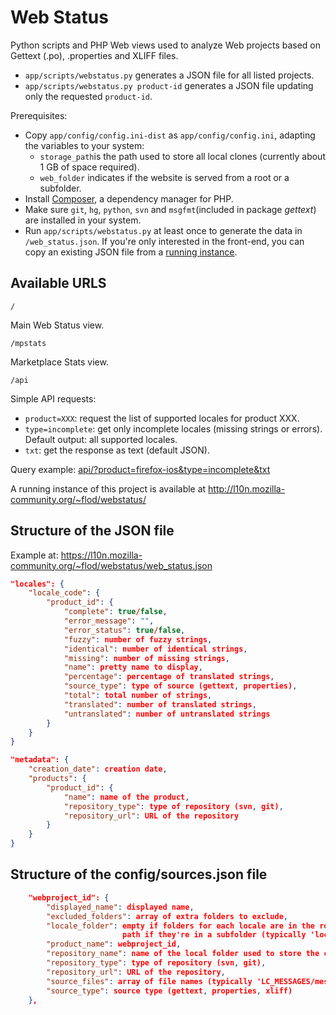 Web Status
=========

Python scripts and PHP Web views used to analyze Web projects based on Gettext (.po), .properties and XLIFF files.
* ```app/scripts/webstatus.py``` generates a JSON file for all listed projects.
* ```app/scripts/webstatus.py product-id``` generates a JSON file updating only the requested ```product-id```.

Prerequisites:
* Copy ```app/config/config.ini-dist``` as ```app/config/config.ini```, adapting the variables to your system:
    * ```storage_path```is the path used to store all local clones (currently about 1 GB of space required).
    * ```web_folder``` indicates if the website is served from a root or a subfolder.
* Install [Composer](https://getcomposer.org/), a dependency manager for PHP.
* Make sure ```git```, ```hg```, ```python```, ```svn``` and ```msgfmt```(included in package *gettext*) are installed in your system.
* Run ```app/scripts/webstatus.py``` at least once to generate the data in ```/web_status.json```. If you're only interested in the front-end, you can copy an existing JSON file from a [running instance](https://l10n.mozilla-community.org/~flod/webstatus/web_status.json).

## Available URLS
```
/
```
Main Web Status view.

```
/mpstats
```
Marketplace Stats view.

```
/api
```
Simple API requests:
* ```product=XXX```: request the list of supported locales for product XXX.
* ```type=incomplete```: get only incomplete locales (missing strings or errors). Default output: all supported locales.
* ```txt```: get the response as text (default JSON).

Query example: [api/?product=firefox-ios&type=incomplete&txt](https://l10n.mozilla-community.org/~flod/webstatus/api/?product=firefox-ios&type=incomplete&txt)

A running instance of this project is available at http://l10n.mozilla-community.org/~flod/webstatus/

## Structure of the JSON file

Example at: https://l10n.mozilla-community.org/~flod/webstatus/web_status.json

```JSON
"locales": {
    "locale_code": {
        "product_id": {
            "complete": true/false,
            "error_message": "",
            "error_status": true/false,
            "fuzzy": number of fuzzy strings,
            "identical": number of identical strings,
            "missing": number of missing strings,
            "name": pretty name to display,
            "percentage": percentage of translated strings,
            "source_type": type of source (gettext, properties),
            "total": total number of strings,
            "translated": number of translated strings,
            "untranslated": number of untranslated strings
        }
    }
}

"metadata": {
    "creation_date": creation date,
    "products": {
        "product_id": {
            "name": name of the product,
            "repository_type": type of repository (svn, git),
            "repository_url": URL of the repository
        }
    }
}
```

## Structure of the config/sources.json file

```JSON
    "webproject_id": {
        "displayed_name": displayed name,
        "excluded_folders": array of extra folders to exclude,
        "locale_folder": empty if folders for each locale are in the root of the repo
                         path if they're in a subfolder (typically 'locale'),
        "product_name": webproject_id,
        "repository_name": name of the local folder used to store the clone,
        "repository_type": type of repository (svn, git),
        "repository_url": URL of the repository,
        "source_files": array of file names (typically 'LC_MESSAGES/messages.po'),
        "source_type": source type (gettext, properties, xliff)
    },
```
